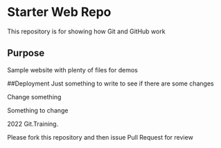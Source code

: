# Starter Web Repo

This repository is for showing how Git and GitHub work

## Purpose

Sample website with plenty of files for demos

##Deployment
Just something to write to see if there are some changes

Change something


Something to change


2022 Git.Training.

Please fork this repository and then issue Pull Request for review
